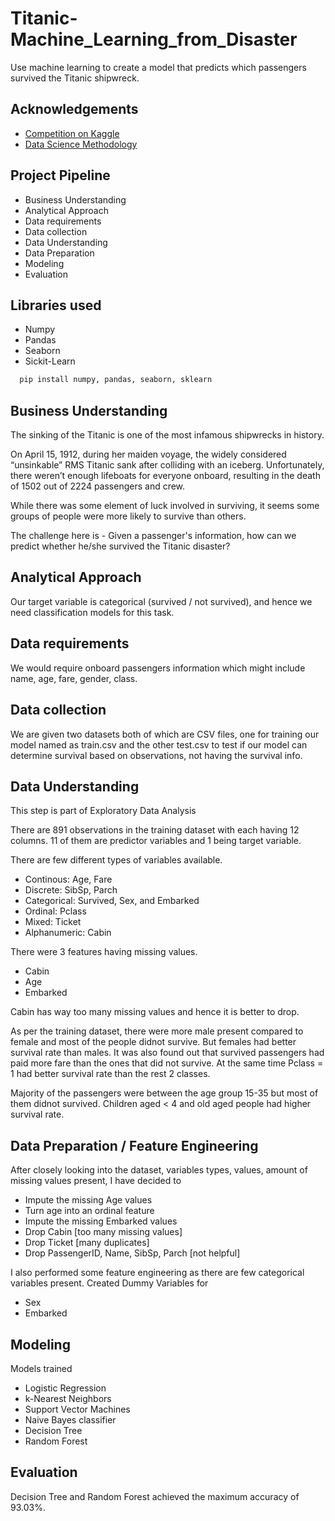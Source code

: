 
# Titanic-Machine_Learning_from_Disaster

Use machine learning to create a model that predicts which passengers survived the Titanic shipwreck.


## Acknowledgements

 - [Competition on Kaggle](https://www.kaggle.com/c/titanic/overview)
 - [Data Science Methodology](https://www.coursera.org/learn/data-science-methodology)

## Project Pipeline

- Business Understanding
- Analytical Approach
- Data requirements
- Data collection
- Data Understanding
- Data Preparation
- Modeling
- Evaluation


## Libraries used

- Numpy
- Pandas
- Seaborn
- Sickit-Learn 

```bash
  pip install numpy, pandas, seaborn, sklearn
```
    

## Business Understanding

The sinking of the Titanic is one of the most infamous shipwrecks in history.

On April 15, 1912, during her maiden voyage, the widely considered “unsinkable” RMS Titanic sank after colliding with an iceberg. Unfortunately, there weren’t enough lifeboats for everyone onboard, resulting in the death of 1502 out of 2224 passengers and crew.

While there was some element of luck involved in surviving, it seems some groups of people were more likely to survive than others.

The challenge here is - Given a passenger's information, how can we predict whether he/she survived the Titanic disaster?

## Analytical Approach

Our target variable is categorical (survived / not survived), and hence we need classification models for this task.


## Data requirements

We would require onboard passengers information which might include name, age, fare, gender, class.


## Data collection

We are given two datasets both of which are CSV files, one for training our model named as train.csv and the other test.csv to test if our model can determine survival based on observations, not having the survival info. 

## Data Understanding

This step is part of Exploratory Data Analysis

There are 891 observations in the training dataset with each having 12 columns. 11 of them are predictor variables and 1 being target variable.

There are few different types of variables available.

- Continous: Age, Fare
- Discrete: SibSp, Parch
- Categorical: Survived, Sex, and Embarked
- Ordinal: Pclass
- Mixed: Ticket
- Alphanumeric: Cabin

There were 3 features having missing values.
- Cabin
- Age
- Embarked

Cabin has way too many missing values and hence it is better to drop.

As per the training dataset, there were more male present compared to female and most of the people didnot survive.
But females had better survival rate than males. It was also found out that survived passengers had paid more fare 
than the ones that did not survive. At the same time Pclass = 1 had better survival rate than the rest 2 classes.

Majority of the passengers were between the age group 15-35 but most of them didnot survived. Children aged < 4 and old aged people had higher survival rate.

## Data Preparation / Feature Engineering
After closely looking into the dataset, variables types, values,
 amount of missing values present, I have decided to
- Impute the missing Age values
- Turn age into an ordinal feature
- Impute the missing Embarked values
- Drop Cabin [too many missing values]
- Drop Ticket [many duplicates]
- Drop PassengerID, Name, SibSp, Parch [not helpful]

I also performed some feature engineering as there are few categorical variables present.
Created Dummy Variables for 
- Sex 
- Embarked

## Modeling
Models trained
- Logistic Regression
- k-Nearest Neighbors
- Support Vector Machines
- Naive Bayes classifier
- Decision Tree
- Random Forest

## Evaluation
Decision Tree and Random Forest achieved the maximum accuracy of 93.03%. 
